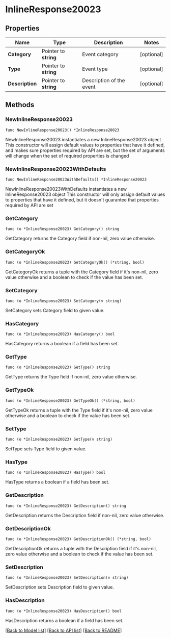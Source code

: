 # InlineResponse20023

## Properties

Name | Type | Description | Notes
------------ | ------------- | ------------- | -------------
**Category** | Pointer to **string** | Event category | [optional] 
**Type** | Pointer to **string** | Event type | [optional] 
**Description** | Pointer to **string** | Description of the event | [optional] 

## Methods

### NewInlineResponse20023

`func NewInlineResponse20023() *InlineResponse20023`

NewInlineResponse20023 instantiates a new InlineResponse20023 object
This constructor will assign default values to properties that have it defined,
and makes sure properties required by API are set, but the set of arguments
will change when the set of required properties is changed

### NewInlineResponse20023WithDefaults

`func NewInlineResponse20023WithDefaults() *InlineResponse20023`

NewInlineResponse20023WithDefaults instantiates a new InlineResponse20023 object
This constructor will only assign default values to properties that have it defined,
but it doesn't guarantee that properties required by API are set

### GetCategory

`func (o *InlineResponse20023) GetCategory() string`

GetCategory returns the Category field if non-nil, zero value otherwise.

### GetCategoryOk

`func (o *InlineResponse20023) GetCategoryOk() (*string, bool)`

GetCategoryOk returns a tuple with the Category field if it's non-nil, zero value otherwise
and a boolean to check if the value has been set.

### SetCategory

`func (o *InlineResponse20023) SetCategory(v string)`

SetCategory sets Category field to given value.

### HasCategory

`func (o *InlineResponse20023) HasCategory() bool`

HasCategory returns a boolean if a field has been set.

### GetType

`func (o *InlineResponse20023) GetType() string`

GetType returns the Type field if non-nil, zero value otherwise.

### GetTypeOk

`func (o *InlineResponse20023) GetTypeOk() (*string, bool)`

GetTypeOk returns a tuple with the Type field if it's non-nil, zero value otherwise
and a boolean to check if the value has been set.

### SetType

`func (o *InlineResponse20023) SetType(v string)`

SetType sets Type field to given value.

### HasType

`func (o *InlineResponse20023) HasType() bool`

HasType returns a boolean if a field has been set.

### GetDescription

`func (o *InlineResponse20023) GetDescription() string`

GetDescription returns the Description field if non-nil, zero value otherwise.

### GetDescriptionOk

`func (o *InlineResponse20023) GetDescriptionOk() (*string, bool)`

GetDescriptionOk returns a tuple with the Description field if it's non-nil, zero value otherwise
and a boolean to check if the value has been set.

### SetDescription

`func (o *InlineResponse20023) SetDescription(v string)`

SetDescription sets Description field to given value.

### HasDescription

`func (o *InlineResponse20023) HasDescription() bool`

HasDescription returns a boolean if a field has been set.


[[Back to Model list]](../README.md#documentation-for-models) [[Back to API list]](../README.md#documentation-for-api-endpoints) [[Back to README]](../README.md)


